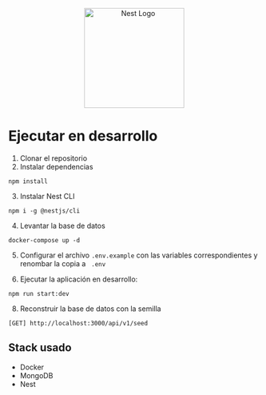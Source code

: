 <p align="center">
  <a href="http://nestjs.com/" target="blank"><img src="https://nestjs.com/img/logo-small.svg" width="200" alt="Nest Logo" /></a>
</p>

# Ejecutar en desarrollo

1. Clonar el repositorio
2. Instalar dependencias
```
npm install
```
3. Instalar Nest CLI
```
npm i -g @nestjs/cli
```

4. Levantar la base de datos
```
docker-compose up -d
```

5. Configurar el archivo ```.env.example``` con las variables correspondientes y renombar la copia a ```
.env```

7. Ejecutar la aplicación en desarrollo:
```
npm run start:dev
```

8. Reconstruir la base de datos con la semilla
```
[GET] http://localhost:3000/api/v1/seed
```

## Stack usado
* Docker
* MongoDB
* Nest
